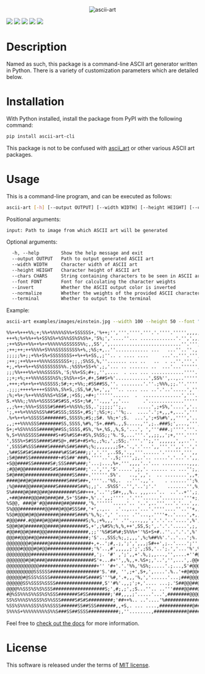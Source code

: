 <div align="center">
<img src="https://raw.githubusercontent.com/dawsonbooth/ascii-art/master/logo.png" alt="ascii-art">
</div>

[![](https://img.shields.io/pypi/v/ascii-art-cli.svg?style=flat)](https://pypi.org/pypi/ascii-art-cli/)
[![](https://img.shields.io/pypi/dw/ascii-art-cli.svg?style=flat)](https://pypi.org/pypi/ascii-art-cli/)
[![](https://img.shields.io/pypi/pyversions/ascii-art-cli.svg?style=flat)](https://pypi.org/pypi/ascii-art-cli/)
[![](https://img.shields.io/pypi/format/ascii-art-cli.svg?style=flat)](https://pypi.org/pypi/ascii-art-cli/)
[![](https://img.shields.io/pypi/l/ascii-art-cli.svg?style=flat)](https://github.com/dawsonbooth/ascii-art/blob/master/LICENSE)

# Description

Named as such, this package is a command-line ASCII art generator written in Python. There is a variety of customization parameters which are detailed below.

# Installation

With Python installed, install the package from PyPI with the following command:

```bash
pip install ascii-art-cli
```

This package is not to be confused with [ascii_art](https://pypi.org/project/ascii_art/) or other various ASCII art packages.

# Usage

This is a command-line program, and can be executed as follows:

```bash
ascii-art [-h] [--output OUTPUT] [--width WIDTH] [--height HEIGHT] [--chars CHARS] [--font FONT] [--invert] [--normalize] [--terminal] input
```

Positional arguments:

```txt
input: Path to image from which ASCII art will be generated
```

Optional arguments:

```txt
  -h, --help        Show the help message and exit
  --output OUTPUT   Path to output generated ASCII art
  --width WIDTH     Character width of ASCII art
  --height HEIGHT   Character height of ASCII art
  --chars CHARS     String containing characters to be seen in ASCII art
  --font FONT       Font for calculating the character weights
  --invert          Whether the ASCII output color is inverted
  --normalize       Whether the weights of the provided ASCII characters are normalized
  --terminal        Whether to output to the terminal
```

Example:

```bash
ascii-art examples/images/einstein.jpg --width 100 --height 50 --font "Consolas" --terminal --normalize
```

```txt
%%++%+++%%;+;%%+%%%%%S%%+SSSSSS+,'%++;'','''.''''.'''.'.''''.''''',,,,,,;;,,,'%S'+##@@@@#@@@@@@@@@@#
+++%;%+%%++%+SS%S%+%S%%SS%S%S%+,'S%;','....''... .............'.'',',,,;,;,',''+S,S#@@@@@@@@@@@@@@@@
;++%S%++%%++%++%%%%%%SSSSSS%%;,,SS',',..........................''.''';'',,,,',,;%%##@@@@@@@@@@@@##@
;++;++;++%%%%+S%%%SSSSSSSS%+%,;%S;+,..''............ ...   ...''..''.,',',;,,,'',S,SS@@@@@@@@####@#@
;;;;;%+;;+%%+S%+SSSSSSSS++%++%+SS,,;''.. . .... ....     ...'..'''.''','',,,,''',;#S%S@@@#@@@@###@@@
;++;;++%%+++%%%%SSSSSSS+;;,;S%SS,%,''....... ... ..   ..  . ..''.'''.'',,',,,'''',%;###S#@@@@@@@@@@#
+;,+%++%++%S%SSSSSSS%%.;%SS%+SS+%',;,'... .. ....... ..  ...'...'''''','',,,'',',';,#@@#S@@@@#@@@@@@
;;;%%+++%%+%%%SSSSS%,'S;%%+SS;#+;,'',....  . ... ... ............''''.'''',,'..'',+S%##@#S@@@@#@@@@@
;;+;+%;++%%%%SSSS%S%;S%S%++S+,#+,S##S+%'............',SS%'',..,..'''''.'''''''.',,'%+%#@@#S@@@@@@@@@
,+++;+%++%++%%SSSSS;S#;+;+%%;;#SS##SS,''. ........'.''.;%%%,;;.''.'''''''''''.''';;,%S+S####@@@@@@@@
.;;;;++++%++++SSS%%,S%+S,;SS,%#,%+,',,'''.. .... ... ..'.'..'.....',''.''',''.''';;++SSS###S@@@@@@@@
;%;+%+;%++%%%S%%S+%SS#,;+SS;,+#+;''''''......  .  ..............','''..'''''.'.';,;;;;SSS#@####@@@@#
S.+%%%;;%%%+%SSSSS#S#SS,+SS+;%#,''.,,,',,'...     .'.............'''''''''','.',,,;S+;%+#S@@@#@@@@@@
,,;%++;%%%+SSSSS#S###S+%%S%%;SS,.';;;;;'';,.    .....',;+S%,'....','..'''''....''',,%%+;%SS#@@@#@@@@
';,++%+%%%S%SS%##S#SSS;SSSS+,#S;';%S;+;.''%;..  ....'.';+,,,+,...',''''.'''.'...'',,;+;%,,S@#@@@@@@@
.%+%++%+%SSSSS#######S,SSSS%;#S;;S#. %%;+';S.  ...',';+S%#%',,'''','..'';.'''..''',';+;+;%%'#@@@@@@#
,,;++%%%%SSS########SS,SSSS,%#%,'S+.###%.,,S.....,'',;..###S;',...,''',',''''..'''+,,;+%,,%S#%@@@@@@
S+;+%S%%%SSS#####@##SS;SSSS,#S%,'%+,%S,,%,S,'...', ','''###.;''''.'''.''''''''',',,,;;;;+++%##S#@@@@
%,S+%%%SSSSS######S+#S%#SS#+#S%,S%SS;;'%.'S,...'''.',,;;,,';+,'''.''''',,,'''',;;,;;,+;,;+S++@@%@@@@
',SSS%+S#SSS####S##S@+,##S#+#S+%;,;%;,',;SS;.''''.'';,'',,,,,,',,..''.'''''.'',;,,,,;,;S,+%S+%@@@@@@
',SSSS#%SSS####S#####%S##S###%;%;,,,,,,,;S+.'.,'.'...',,'''.'',,'..','',,,,',,,,++%;,',,+';S+SS@S@@@
,%##SS#S#S#####S####%#SS#S###;;','.'',..SS,'.,,'''......'.'''''',''',,',,,,,;,;;',SS+',,,;,+S+##@#@@
;S#@###SS##########+#SS##'###%,''''..'.,S;'''',;,.'.. .....'.'...'.',,,,,,,',,%;''%,%%;;,;,;;;%#@#@@
+S@@####SS######S#;SSS###%###;'...;...,%+.''',,,,'..'... ..........,,,,;,+++';;'.,+;%#,,''',,;+####@
;#@@#@@#########S#S######S###;'..','','S'.....',;,'. ...... .. ...'';,;,,+%,+''..''#,,;,''',%,,S%#@@
S#@###@############@####SS###+.''''''.S%'.   ..,',,'.  .. ........',,+;,;+%,,..'.,,.,.#,..'',;'+S#@@
####@##@#@############S###S##+,''''..'%S,.  ..'''.,,'.    . ......'';%,,,%%,'....'..'.;%...',;',S@#@
;%@####@@####@####S#######S##%;,;'. .S%SS'..'','..';'.'    .......'',%,,;;++;,,.';,..',+...'%;',%#S#
S%####@#@##@@##@#########%S##+++,'..'';S#+,,,%.. ,,,...'..  ..'..+'',;,,;;%,..,',','.',+..'.++';;#@@
,+##@####@@@##@###@##,S+'SS##+,%'..',,;'''' .'.'''......'........'''+;,+,,+...,'%''.,'+...'.;+'%SS#@
%S@@, ###@#'#@@#####@##@#####,'%,''''''.....'.. '..',..'''...'.'...',,,,;,S'..;+;;;',,,..''.S%,%@###
S%@@@#########@@###@#@@#SSS##,'+',.,..  .'..,...'...'.''''....''..''+,,;,;+''';S;,;;;+'',',,%,%@S@##
%S@#@@@#@#@@#######@#####S###%'%,%;.',' '.... .''...,.''''+..'....',+,,,,+,.'';;##'',,'%%'.;%#######
#@@@###.#@@##@#@@##@#########S;%,;+%,,,'' .''.,..,,,','.'.'..'....',%',,,%#',;#@##%'+%;#S,S#@#######
S@@#@#@######@@####@#########S,+',;%#S%;%,%,++',SS,S;',.'.'.'.....',;,',;;S@@@@@@@@#S#@@#%S#########
#@@##@@#@###@@@###############,;;''%S#S#%#;S%%%+''%S+S+#..''..'.'.',%'',+%S@@@@@@@@@@@@#@###########
@@@##@@@##@@#######@##########;'S'..,SSS;%;,;,,,',%;%##%%'.'..'...';%.';+S@@@@@@@@#@@@#@###########S
@@@@@@@@#@#####@###############+,+..';#,.;,';',',,,;S#++',;..'....';'''%@@@@@@@@@@@#@###@#####S##S%%
@@@@@#@@@@#@#@@################;'%'..,#',,,,,;';',;SS,'..';.','...'%',%@@@@@@@@@##@#####@#######SS%S
@@@@@@@@@#######################,';. '#' ,';',,+'.%,;,,...,'',....+''#@@@@@@@@@@@@@@###@######@S#+%S
@@@@@@@#@#@###@#################S'+...#+'',,%,,+.%S+;,'..','',...',.@@#@@@@@@@#@@@###@@#######SS+SS+
@@@@@@@@@@@@#####################+'' '#+'.'.'%%,'%S%;.....'.;...,S'#@@@@@@@#@@@#@####@#####@#SS+S%SS
@@@@@@@@@@SSSSSS##################'S.'##, '',;+',S+,',....'.%..'+#@#@@#@@#@@#@@@#@@##@#@####%%+SS%SS
@@@@@@#@SSS%SSSS#############S####S'''%#,'.+,,,'%,','......'...;###@@@@@@##@#@@####@#####@SS%SSS+SSS
@@@@@@SS%SSSS%SSSS#################,S''#%'.,,;';+,'.... ...;.'S##@@@##@@@#@#@@#@#@@@#@@@#SS%++S+S%+S
@@@@%%SSS%S%S%SSS###################S;',#;,;',;S...''.. ..'''####@@###@@@##@#####@##@###S++;;S%SSSS#
#@%SS%%%S%%SS%S%SSS#######S#SS########;'##,,,,;'.....'...',########@@@@@#@@#######@@@##%%S%S%%S%#S##
SS%S%%%S%%SSS%S%%SSS#####S#S#S#########;'##++%.. ..'....'%####################@###@@@#SSSSSS%%%+SS##
%SS%S%%%%SSS%S%%SSSS######SS##SSS#######,,+S,. ... ....,############@###########@@@#SS%+%%#+%%S+S###
S%%%S+%%%%%%%%%S%%S###SS##SSSS###########;,''........,############@#############@@##S%SSSSS,%SSSS##S
```

Feel free to [check out the docs](https://dawsonbooth.github.io/ascii-art/) for more information.

# License

This software is released under the terms of [MIT license](LICENSE).
